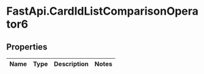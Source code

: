 # FastApi.CardIdListComparisonOperator6

## Properties
Name | Type | Description | Notes
------------ | ------------- | ------------- | -------------
